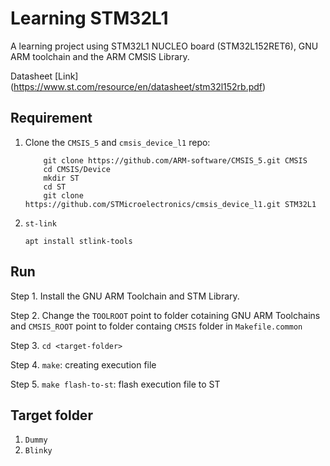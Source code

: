 # Learning STM32L1 

A learning project using STM32L1 NUCLEO board (STM32L152RET6), GNU ARM toolchain and the ARM CMSIS Library.

Datasheet [Link] (https://www.st.com/resource/en/datasheet/stm32l152rb.pdf)
## Requirement

1. Clone the `CMSIS_5` and `cmsis_device_l1` repo: 

    ```shell
        git clone https://github.com/ARM-software/CMSIS_5.git CMSIS
        cd CMSIS/Device
        mkdir ST
        cd ST
        git clone https://github.com/STMicroelectronics/cmsis_device_l1.git STM32L1
    ```

2. `st-link`

    `apt install stlink-tools`
## Run

Step 1. Install the GNU ARM Toolchain and STM Library.

Step 2. Change the `TOOLROOT` point to folder cotaining GNU ARM Toolchains and `CMSIS_ROOT` point to folder containg `CMSIS` folder in `Makefile.common`

Step 3. `cd <target-folder>`

Step 4. `make`: creating execution file

Step 5. `make flash-to-st`: flash execution file to ST

## Target folder

1. `Dummy`
2. `Blinky`
